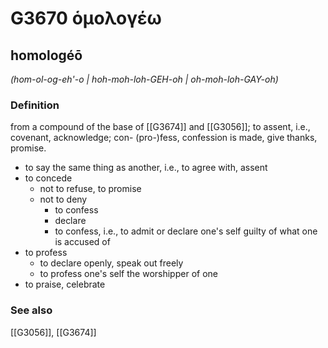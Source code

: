 # G3670 ὁμολογέω

## homologéō

_(hom-ol-og-eh'-o | hoh-moh-loh-GEH-oh | oh-moh-loh-GAY-oh)_

### Definition

from a compound of the base of [[G3674]] and [[G3056]]; to assent, i.e., covenant, acknowledge; con- (pro-)fess, confession is made, give thanks, promise.

- to say the same thing as another, i.e., to agree with, assent
- to concede
  - not to refuse, to promise
  - not to deny
    - to confess
    - declare
    - to confess, i.e., to admit or declare one's self guilty of what one is accused of
- to profess
  - to declare openly, speak out freely
  - to profess one's self the worshipper of one
- to praise, celebrate

### See also

[[G3056]], [[G3674]]


